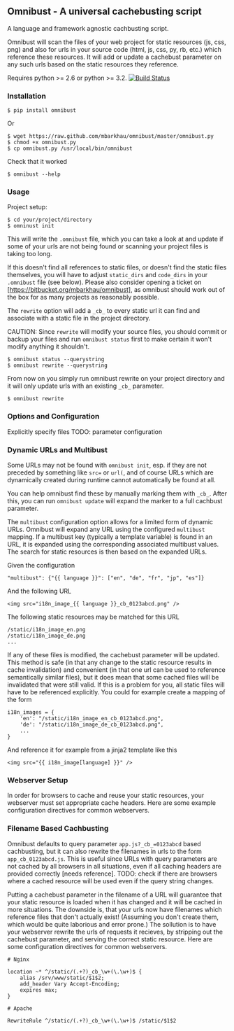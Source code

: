 ## Omnibust - A universal cachebusting script

A language and framework agnostic cachbusting script.

Omnibust will scan the files of your web project for static resources
(js, css, png) and also for urls in your source code (html, js, css, py,
rb, etc.) which reference these resources. It will add or update a
cachebust parameter on any such urls based on the static resources they
reference.

Requires python >= 2.6 or python >= 3.2.
[![Build Status](https://travis-ci.org/mbarkhau/omnibust.png)](https://travis-ci.org/mbarkhau/omnibust)


### Installation

    $ pip install omnibust

Or

    $ wget https://raw.github.com/mbarkhau/omnibust/master/omnibust.py
    $ chmod +x omnibust.py
    $ cp omnibust.py /usr/local/bin/omnibust


Check that it worked
    
    $ omnibust --help


### Usage

Project setup:

    $ cd your/project/directory
    $ omninust init

This will write the `.omnibust` file, which you can take a look at and
update if some of your urls are not being found or scanning your project
files is taking too long.

If this doesn't find all references to static files, or doesn't find
the static files themselves, you will have to adjust `static_dirs` and
`code_dirs` in your `.omnibust` file (see below). Please also consider
opening a ticket on [https://bitbucket.org/mbarkhau/omnibust], as 
omnibust should work out of the box for as many projects as reasonably
possible.

The `rewrite` option will add a `_cb_` to every static url it can
find and associate with a static file in the project directory.

CAUTION: Since `rewrite` will modify your source files, you should
commit or backup your files and run `omnibust status` first to make
certain it won't modify anything it shouldn't.

    $ omnibust status --querystring
    $ omnibust rewrite --querystring

From now on you simply run omnibust rewrite on your project directory
and it will only update urls with an existing `_cb_` parameter.

    $ omnibust rewrite


### Options and Configuration


Explicitly specify files
TODO: parameter configuration


### Dynamic URLs and Multibust

Some URLs may not be found with `omnibust init`, esp. if they are not preceded
by something like `src=` or `url(`, and of course URLs which are dynamically
created during runtime cannot automatically be found at all.

You can help omnibust find these by manually marking them with `_cb_`. After
this, you can run `omnibust update` will expand the marker to a full cachbust
parameter.

The `multibust` configuration option allows for a limited form of dynamic URLs.
Omnibust will expand any URL using the configured `multibust` mapping. If a
multibust key (typically a template variable) is found in an URL, it is 
expanded using the corresponding associated multibust values. The search for
static resources is then based on the expanded URLs.

Given the configuration

    "multibust": {"{{ language }}": ["en", "de", "fr", "jp", "es"]}

And the following URL

    <img src="i18n_image_{{ language }}_cb_0123abcd.png" />

The following static resources may be matched for this URL

    /static/i18n_image_en.png
    /static/i18n_image_de.png
    ...

If any of these files is modified, the cachebust parameter will be updated. 
This method is safe (in that any change to the static resource results in
cache invalidation) and convenient (in that one url can be used to reference
semantically similar files), but it does mean that some cached files will be
invalidated that were still valid. If this is a problem for you, all static
files will have to be referenced explicitly. You could for example create a
mapping of the form

    i18n_images = {
        'en': "/static/i18n_image_en_cb_0123abcd.png",
        'de': "/static/i18n_image_de_cb_0123abcd.png",
        ...
    }

And reference it for example from a jinja2 template like this

    <img src="{{ i18n_image[language] }}" />


### Webserver Setup

In order for browsers to cache and reuse your static resources, your
webserver must set appropriate cache headers. Here are some example
configuration directives for common webservers.


### Filename Based Cachbusting

Omnibust defaults to query parameter `app.js?_cb_=0123abcd` based
cachbusting, but it can also rewrite the filenames in urls to the form
`app_cb_0123abcd.js`. This is useful since URLs with query parameters are not
cached by all browsers in all situations, even if all caching headers are
provided correctly [needs reference]. TODO: check if there are browsers where
a cached resource will be used even if the query string changes.

Putting a cachebust parameter in the filename of a URL will guarantee that your
static resource is loaded when it has changed and it will be cached in more
situations. The downside is, that your urls now have filenames which reference
files that don't actually exist! (Assuming you don't create them, which would
be quite laborious and error prone.) The sollution is to have your webserver
rewrite the urls of requests it recieves, by stripping out the cachebust
parameter, and serving the correct static resource. Here are some
configuration directives for common webservers.

	# Nginx

	location ~* ^/static/(.+?)_cb_\w+(\.\w+)$ {
	    alias /srv/www/static/$1$2;
	    add_header Vary Accept-Encoding;
	    expires max;
	}
 
	# Apache

	RewriteRule ^/static/(.+?)_cb_\w+(\.\w+)$ /static/$1$2
